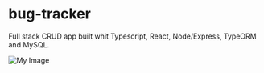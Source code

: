 # bug-tracker

Full stack CRUD app built whit Typescript, React, Node/Express, TypeORM and MySQL.

![My Image](./src/screenshots/Screenshot%20from%202022-04-17%2011-59-47.png)
